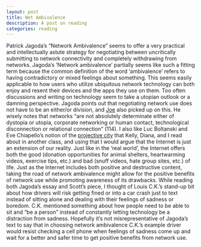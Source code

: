 ```yaml
---
layout: post
title: Net Ambivalence
description: A post on reading
categories: reading
---
```

Patrick Jagoda’s “Network Ambivalence” seems to offer a very practical and intellectually astute strategy for negotiating between uncritically submitting to network connectivity and completely withdrawing from networks. Jagoda’s ‘Network ambivalence’ partially seems like such a fitting term because the common definition of the word ‘ambivalence’ refers to having contradictory or mixed feelings about something. This seems easily applicable to how users who utilize ubiquitous network technology can both enjoy and resent their devices and the apps they use on them. Too often discussions and writing on technology seem to take a utopian outlook or a damning perspective. Jagoda points out that negotiating network use does not have to be an either/or division, and [Joe](http://joetorok.github.io/blog/2016-04-06/jagoda-ambivalence.html) also picked up on this. He wisely notes that networks “are not absolutely determinate either of dystopia or utopia, corporate networking or human contact, technological disconnection or relational connection” (114). I also like Luc Boltanski and Eve Chiapello’s notion of the [projective city](http://thenewinquiry.com/essays/facebook-in-the-age-of-facebook/) that Kelly, Diana, and I read about in another class, and using that I would argue that the Internet is just an extension of our reality. Just like in the ‘real world’, the Internet offers both the good (donation opportunities for animal shelters, heartwarming videos, exercise tips, etc.) and bad (snuff videos, hate group sites, etc.) of life. Just as the Internet includes both positive and destructive content, taking the road of network ambivalence might allow for the positive benefits of network use while promoting awareness of its drawbacks. While reading both Jagoda’s essay and Scott’s piece, I thought of Louis C.K.’s stand-up bit about how drivers will risk getting fined or into a car crash just to text instead of sitting alone and dealing with their feelings of sadness or boredom. C.K. mentioned something about how people need to be able to sit and “be a person” instead of constantly letting technology be a distraction from sadness. Hopefully it’s not misrepresentative of Jagoda’s text to say that in choosing network ambivalence C.K.’s example driver would resist checking a cell phone when feelings of sadness come up and wait for a better and safer time to get positive benefits from network use.
